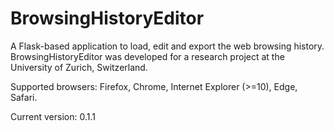 # BrowsingHistoryEditor

A Flask-based application to load, edit and export the web browsing history.
BrowsingHistoryEditor was developed for a research project at the University of Zurich, Switzerland.

Supported browsers: Firefox, Chrome, Internet Explorer (>=10), Edge, Safari.

Current version: 0.1.1
